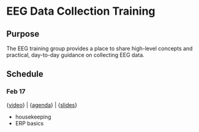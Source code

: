 # EEG Data Collection Training
 
## Purpose
 
The EEG training group provides a place to share high-level concepts and practical, day-to-day guidance on collecting EEG data.

## Schedule

### Feb 17
{[video](https://youtu.be/TOgqTaXaowY)} | {[agenda](https://docs.google.com/document/d/14_jY0GkOz95Jp3aveiHHGXvHtdh5_OqSkpirYRoFMws/edit?usp=sharing)} | {[slides](https://docs.google.com/presentation/d/13XhyWYvmVl75oU_76QIkpzeSiBSOBl7i/edit?usp=sharing&ouid=111423182084086415442&rtpof=true&sd=true)}
* housekeeping
* ERP basics